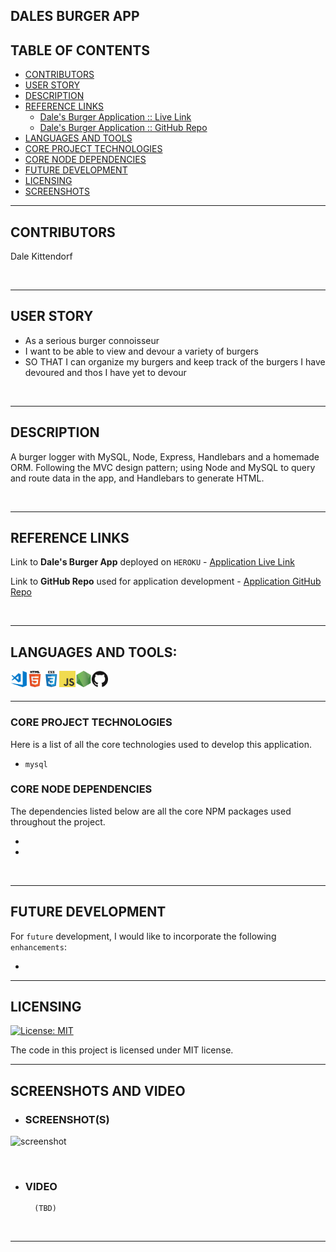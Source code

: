 ## DALES BURGER APP



## TABLE OF CONTENTS

- [CONTRIBUTORS](#CONTRIBUTORS)
- [USER STORY](#USER-STORY)
- [DESCRIPTION](#DESCRIPTION)
- [REFERENCE LINKS](#REFERENCE-LINKS)
  - [Dale's Burger  Application :: Live Link](https://safe-dusk-58943.herokuapp.com/)
  - [Dale's Burger Application :: GitHub Repo](https://github.com/drkittendorf/13-burger)
- [LANGUAGES AND TOOLS](#LANGUAGES-AND-TOOLS)
- [CORE PROJECT TECHNOLOGIES](#CORE-PROJECT-TECHNOLOGIES)
- [CORE NODE DEPENDENCIES](#CORE-NODE-DEPENDENCIES)
- [FUTURE DEVELOPMENT](#FUTURE-DEVELOPMENT)
- [LICENSING](#LICENSING)
- [SCREENSHOTS](#SCREENSHOTS-AND-VIDEO)

---
## CONTRIBUTORS
Dale Kittendorf

<br>

---

## USER STORY

- As a serious burger connoisseur
- I want to be able to view and devour a variety of burgers
- SO THAT I can organize my burgers and keep track of the burgers I have devoured and thos I have yet to devour

<br>

---

## DESCRIPTION

A burger logger with MySQL, Node, Express, Handlebars and a homemade ORM. Following the MVC design pattern; using Node and MySQL to query and route data in the app, and Handlebars to generate HTML.

<br>

---

## REFERENCE LINKS

Link to **Dale's Burger App** deployed on `HEROKU` - [Application Live Link](https://drkittendorf.github.io/productivity/)

Link to **GitHub Repo** used for application development - [Application GitHub Repo](https://github.com/drkittendorf/productivity)

<br>

---

## LANGUAGES AND TOOLS:
<img align="left" alt="Visual Studio Code" width="26px" src="https://raw.githubusercontent.com/github/explore/80688e429a7d4ef2fca1e82350fe8e3517d3494d/topics/visual-studio-code/visual-studio-code.png" />
<img align="left" alt="HTML5" width="26px" src="https://raw.githubusercontent.com/github/explore/80688e429a7d4ef2fca1e82350fe8e3517d3494d/topics/html/html.png" />
<img align="left" alt="CSS3" width="26px" src="https://raw.githubusercontent.com/github/explore/80688e429a7d4ef2fca1e82350fe8e3517d3494d/topics/css/css.png" />
<img align="left" alt="JavaScript" width="26px" src="https://raw.githubusercontent.com/github/explore/80688e429a7d4ef2fca1e82350fe8e3517d3494d/topics/javascript/javascript.png" />
<img align="left" alt="Node.js" width="26px" src="https://raw.githubusercontent.com/github/explore/80688e429a7d4ef2fca1e82350fe8e3517d3494d/topics/nodejs/nodejs.png" />
<img align="left" alt="GitHub" width="26px" src="https://raw.githubusercontent.com/github/explore/78df643247d429f6cc873026c0622819ad797942/topics/github/github.png" />

<br>
<br>

---

### CORE PROJECT TECHNOLOGIES

Here is a list of all the core technologies used to develop this application.

- `mysql`

### CORE NODE DEPENDENCIES

The dependencies listed below are all the core NPM packages used throughout the project.

- 
- 

<br>

---

## FUTURE DEVELOPMENT

For `future` development, I would like to incorporate the following `enhancements`:

-


---


## LICENSING
[![License: MIT](https://img.shields.io/badge/License-MIT-yellow.svg)](https://opensource.org/licenses/MIT)  

The code in this project is licensed under MIT license.

---

## SCREENSHOTS AND VIDEO

- ### SCREENSHOT(S)  
![screenshot](public/assets/img/screenshot.png)

<br>

- ### VIDEO
        (TBD)
<br>

---